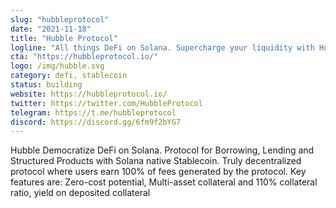 ```yaml
---
slug: "hubbleprotocol"
date: "2021-11-18"
title: "Hubble Protocol"
logline: "All things DeFi on Solana. Supercharge your liquidity with Hubble Borrowing Protocol and Solana Native Stablecoin"
cta: "https://hubbleprotocol.io/"
logo: /img/hubble.svg
category: defi, stablecoin
status: building
website: https://hubbleprotocol.io/
twitter: https://twitter.com/HubbleProtocol
telegram: https://t.me/hubbleprotocol
discord: https://discord.gg/6fm9f2bYG7
---
```


Hubble Democratize DeFi on Solana. Protocol for Borrowing, Lending and Structured Products with Solana native Stablecoin. Truly decentralized protocol where users earn 100% of fees generated by the protocol. Key features are: Zero-cost potential, Multi-asset collateral and 110% collateral ratio, yield on deposited collateral

